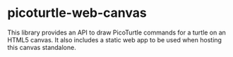# picoturtle-web-canvas
This library provides an API to draw PicoTurtle commands for a turtle on an HTML5 canvas.
It also includes a static web app to be used when hosting this canvas standalone.